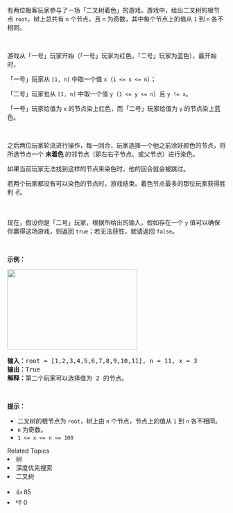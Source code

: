 <p>有两位极客玩家参与了一场「二叉树着色」的游戏。游戏中，给出二叉树的根节点&nbsp;<code>root</code>，树上总共有 <code>n</code> 个节点，且 <code>n</code> 为奇数，其中每个节点上的值从&nbsp;<code>1</code> 到&nbsp;<code>n</code>&nbsp;各不相同。</p>

<p>&nbsp;</p>

<p>游戏从「一号」玩家开始（「一号」玩家为红色，「二号」玩家为蓝色），最开始时，</p>

<p>「一号」玩家从 <code>[1, n]</code>&nbsp;中取一个值&nbsp;<code>x</code>（<code>1 &lt;= x &lt;= n</code>）；</p>

<p>「二号」玩家也从&nbsp;<code>[1, n]</code>&nbsp;中取一个值&nbsp;<code>y</code>（<code>1 &lt;= y &lt;= n</code>）且&nbsp;<code>y != x</code>。</p>

<p>「一号」玩家给值为&nbsp;<code>x</code>&nbsp;的节点染上红色，而「二号」玩家给值为&nbsp;<code>y</code>&nbsp;的节点染上蓝色。</p>

<p>&nbsp;</p>

<p>之后两位玩家轮流进行操作，每一回合，玩家选择一个他之前涂好颜色的节点，将所选节点一个 <strong>未着色 </strong>的邻节点（即左右子节点、或父节点）进行染色。</p>

<p>如果当前玩家无法找到这样的节点来染色时，他的回合就会被跳过。</p>

<p>若两个玩家都没有可以染色的节点时，游戏结束。着色节点最多的那位玩家获得胜利 ✌️。</p>

<p>&nbsp;</p>

<p>现在，假设你是「二号」玩家，根据所给出的输入，假如存在一个&nbsp;<code>y</code>&nbsp;值可以确保你赢得这场游戏，则返回&nbsp;<code>true</code>；若无法获胜，就请返回 <code>false</code>。</p>

<p>&nbsp;</p>

<p><strong>示例：</strong></p>

<p><strong><img alt="" src="https://assets.leetcode-cn.com/aliyun-lc-upload/uploads/2019/08/04/1480-binary-tree-coloring-game.png" style="height: 186px; width: 300px;"></strong></p>

<pre><strong>输入：</strong>root = [1,2,3,4,5,6,7,8,9,10,11], n = 11, x = 3
<strong>输出：</strong>True
<strong>解释：</strong>第二个玩家可以选择值为 2 的节点。
</pre>

<p>&nbsp;</p>

<p><strong>提示：</strong></p>

<ul>
	<li>二叉树的根节点为&nbsp;<code>root</code>，树上由 <code>n</code> 个节点，节点上的值从 <code>1</code> 到 <code>n</code> 各不相同。</li>
	<li><code>n</code> 为奇数。</li>
	<li><code>1 &lt;= x &lt;= n&nbsp;&lt;= 100</code></li>
</ul>
<div><div>Related Topics</div><div><li>树</li><li>深度优先搜索</li><li>二叉树</li></div></div><br><div><li>👍 85</li><li>👎 0</li></div>